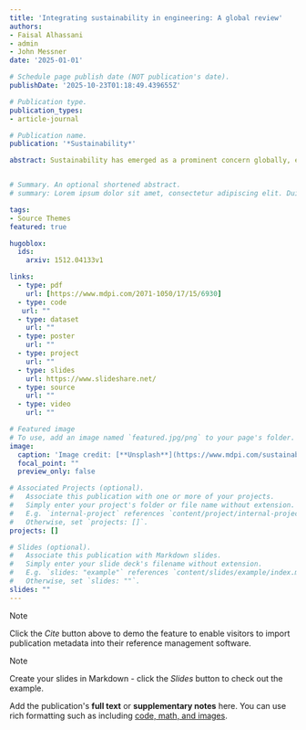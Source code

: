 ```yaml
---
title: 'Integrating sustainability in engineering: A global review'
authors:
- Faisal Alhassani
- admin
- John Messner
date: '2025-01-01'

# Schedule page publish date (NOT publication's date).
publishDate: '2025-10-23T01:18:49.439655Z'

# Publication type.
publication_types:
- article-journal

# Publication name.
publication: '*Sustainability*'

abstract: Sustainability has emerged as a prominent concern globally, extending its influence into various domains, including education. It is recognized as of utmost importance to address global environmental challenges. However, there is a critical gap in the perception of innovative teaching strategies, i.e., interdisciplinary collaboration, experiential learning, and targeted approaches, to improve sustainability literacy and its applications. This review analyzes existing environmental and sustainability education frameworks and approaches to determine desired learning outcomes and challenges associated with sustainability education. Also, it explores and identifies concepts, theories, and assumptions found within the literature review, promoting sustainability integration within engineering education. The review was conducted to facilitate the development and improvement of sustainability education within the Architectural Engineering discipline, a field known for emphasizing educational innovation and technical excellence. By synthesizing existing ideas related to sustainability and sustainable development, this work aims to guide curriculum designers and educators in fostering sustainability competencies among engineering students within the built environment.


# Summary. An optional shortened abstract.
# summary: Lorem ipsum dolor sit amet, consectetur adipiscing elit. Duis posuere tellus ac convallis placerat. Proin tincidunt magna sed ex sollicitudin condimentum.

tags:
- Source Themes
featured: true

hugoblox:
  ids:
    arxiv: 1512.04133v1

links:
  - type: pdf
    url: [https://www.mdpi.com/2071-1050/17/15/6930]
  - type: code
   url: ""
  - type: dataset
    url: ""
  - type: poster
    url: ""
  - type: project
    url: ""
  - type: slides
    url: https://www.slideshare.net/
  - type: source
    url: ""
  - type: video
    url: ""

# Featured image
# To use, add an image named `featured.jpg/png` to your page's folder. 
image:
  caption: 'Image credit: [**Unsplash**](https://www.mdpi.com/sustainability/sustainability-17-06930/article_deploy/html/images/sustainability-17-06930-g001.png)'
  focal_point: ""
  preview_only: false

# Associated Projects (optional).
#   Associate this publication with one or more of your projects.
#   Simply enter your project's folder or file name without extension.
#   E.g. `internal-project` references `content/project/internal-project/index.md`.
#   Otherwise, set `projects: []`.
projects: []

# Slides (optional).
#   Associate this publication with Markdown slides.
#   Simply enter your slide deck's filename without extension.
#   E.g. `slides: "example"` references `content/slides/example/index.md`.
#   Otherwise, set `slides: ""`.
slides: ""
---
```


> [!NOTE]
> Click the *Cite* button above to demo the feature to enable visitors to import publication metadata into their reference management software.

> [!NOTE]
> Create your slides in Markdown - click the *Slides* button to check out the example.

Add the publication's **full text** or **supplementary notes** here. You can use rich formatting such as including [code, math, and images](https://docs.hugoblox.com/content/writing-markdown-latex/).
